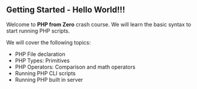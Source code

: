 ## Getting Started - Hello World!!!

Welcome to **PHP from Zero** crash course. We will learn the basic syntax to start running PHP scripts.

We will cover the following topics:

* PHP File declaration
* PHP Types: Primitives
* PHP Operators: Comparison and math operators
* Running PHP CLI scripts
* Running PHP built in server
